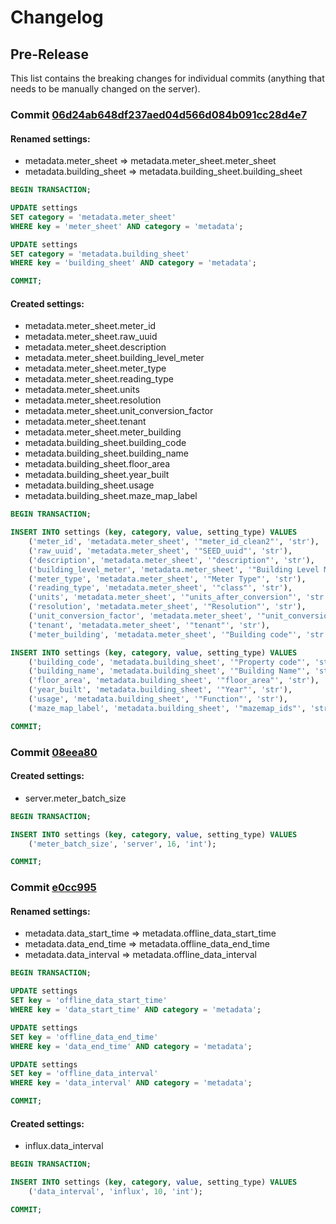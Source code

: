 # Changelog
## Pre-Release
This list contains the breaking changes for individual commits (anything that needs to be manually changed on the server).

### Commit [06d24ab648df237aed04d566d084b091cc28d4e7](https://github.com/ChristianAoC/energy-dashboard/commit/06d24ab648df237aed04d566d084b091cc28d4e7)
#### Renamed settings:
- metadata.meter_sheet => metadata.meter_sheet.meter_sheet
- metadata.building_sheet => metadata.building_sheet.building_sheet

```sql
BEGIN TRANSACTION;

UPDATE settings
SET category = 'metadata.meter_sheet'
WHERE key = 'meter_sheet' AND category = 'metadata';

UPDATE settings
SET category = 'metadata.building_sheet'
WHERE key = 'building_sheet' AND category = 'metadata';

COMMIT;
```

#### Created settings:
- metadata.meter_sheet.meter_id
- metadata.meter_sheet.raw_uuid
- metadata.meter_sheet.description
- metadata.meter_sheet.building_level_meter
- metadata.meter_sheet.meter_type
- metadata.meter_sheet.reading_type
- metadata.meter_sheet.units
- metadata.meter_sheet.resolution
- metadata.meter_sheet.unit_conversion_factor
- metadata.meter_sheet.tenant
- metadata.meter_sheet.meter_building
- metadata.building_sheet.building_code
- metadata.building_sheet.building_name
- metadata.building_sheet.floor_area
- metadata.building_sheet.year_built
- metadata.building_sheet.usage
- metadata.building_sheet.maze_map_label

```sql
BEGIN TRANSACTION;

INSERT INTO settings (key, category, value, setting_type) VALUES
    ('meter_id', 'metadata.meter_sheet', '"meter_id_clean2"', 'str'),
    ('raw_uuid', 'metadata.meter_sheet', '"SEED_uuid"', 'str'),
    ('description', 'metadata.meter_sheet', '"description"', 'str'),
    ('building_level_meter', 'metadata.meter_sheet', '"Building Level Meter"', 'str'),
    ('meter_type', 'metadata.meter_sheet', '"Meter Type"', 'str'),
    ('reading_type', 'metadata.meter_sheet', '"class"', 'str'),
    ('units', 'metadata.meter_sheet', '"units_after_conversion"', 'str'),
    ('resolution', 'metadata.meter_sheet', '"Resolution"', 'str'),
    ('unit_conversion_factor', 'metadata.meter_sheet', '"unit_conversion_factor"', 'str'),
    ('tenant', 'metadata.meter_sheet', '"tenant"', 'str'),
    ('meter_building', 'metadata.meter_sheet', '"Building code"', 'str');

INSERT INTO settings (key, category, value, setting_type) VALUES
    ('building_code', 'metadata.building_sheet', '"Property code"', 'str'),
    ('building_name', 'metadata.building_sheet', '"Building Name"', 'str'),
    ('floor_area', 'metadata.building_sheet', '"floor_area"', 'str'),
    ('year_built', 'metadata.building_sheet', '"Year"', 'str'),
    ('usage', 'metadata.building_sheet', '"Function"', 'str'),
    ('maze_map_label', 'metadata.building_sheet', '"mazemap_ids"', 'str');

COMMIT;
```

### Commit [08eea80](https://github.com/ChristianAoC/energy-dashboard/commit/08eea8041118c731f2ab4e85d505887d4b04c5a3)
#### Created settings:
- server.meter_batch_size

```sql
BEGIN TRANSACTION;

INSERT INTO settings (key, category, value, setting_type) VALUES
    ('meter_batch_size', 'server', 16, 'int');

COMMIT;
```

### Commit [e0cc995](https://github.com/ChristianAoC/energy-dashboard/commit/e0cc9956cdc2f143cc84fed77334df30352e08c4)
#### Renamed settings:
- metadata.data_start_time => metadata.offline_data_start_time
- metadata.data_end_time => metadata.offline_data_end_time
- metadata.data_interval => metadata.offline_data_interval

```sql
BEGIN TRANSACTION;

UPDATE settings
SET key = 'offline_data_start_time'
WHERE key = 'data_start_time' AND category = 'metadata';

UPDATE settings
SET key = 'offline_data_end_time'
WHERE key = 'data_end_time' AND category = 'metadata';

UPDATE settings
SET key = 'offline_data_interval'
WHERE key = 'data_interval' AND category = 'metadata';

COMMIT;
```

#### Created settings:
- influx.data_interval

```sql
BEGIN TRANSACTION;

INSERT INTO settings (key, category, value, setting_type) VALUES
    ('data_interval', 'influx', 10, 'int');

COMMIT;
```
